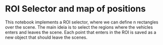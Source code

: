 # ROI Selector and map of positions

This notebook implements a ROI selector, where we can define n rectangles over the scene. The main ideia is to select the regions where the vehicles enters and leaves the scene. Each point that enters in the ROI is saved as a new object that should leave the scenes. 

